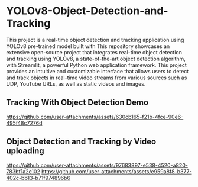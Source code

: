 # YOLOv8-Object-Detection-and-Tracking
This project is a real-time object detection and tracking application using YOLOv8 pre-trained model built with This repository showcases an extensive open-source project that integrates real-time object detection and tracking using YOLOv8, a state-of-the-art object detection algorithm, with Streamlit, a powerful Python web application framework. This project provides an intuitive and customizable interface that allows users to detect and track objects in real-time video streams from various sources such as  UDP, YouTube URLs, as well as static videos and images.


## Tracking With Object Detection Demo

https://github.com/user-attachments/assets/630cb165-f21b-4fce-90e6-495f48c7276d

##  Object Detection and Tracking by Video uploading

https://github.com/user-attachments/assets/97683897-e538-4520-a820-783bf1a2e102
https://github.com/user-attachments/assets/e959a8f8-b377-402c-bb13-b71f974896b6


